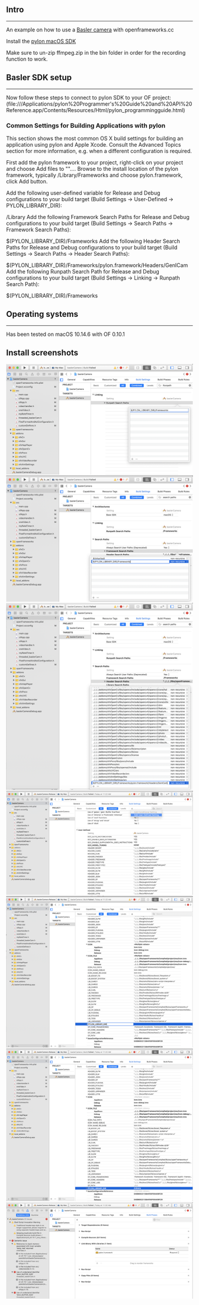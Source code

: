 
## Intro
-----
An example on how to use a [Basler camera](https://www.baslerweb.com/en/products/cameras/area-scan-cameras/ace/aca1920-25uc/) with openframeworks.cc

Install the [pylon macOS SDK](https://www.baslerweb.com/en/products/software/pylon-macos/)

Make sure to un-zip ffmpeg.zip in the bin folder in order for the recording function to work.

## Basler SDK setup
-----
Now follow these steps to connect to pylon SDK to your OF project:
(file:///Applications/pylon%20Programmer's%20Guide%20and%20API%20Reference.app/Contents/Resources/Html/pylon_programmingguide.html)


### Common Settings for Building Applications with pylon

This section shows the most common OS X build settings for building an application using pylon and Apple Xcode. Consult the Advanced Topics section for more information, e.g. when a different configuration is required.

First add the pylon framework to your project, right-click on your project and choose Add files to "<Projectname>".... Browse to the install location of the pylon framework, typically /Library/Frameworks and choose pylon.framework, click Add button.

Add the following user-defined variable for Release and Debug configurations to your build target (Build Settings -> User-Defined -> PYLON_LIBRARY_DIR):

/Library
Add the following Framework Search Paths for Release and Debug configurations to your build target (Build Settings -> Search Paths -> Framework Search Paths):

$(PYLON_LIBRARY_DIR)/Frameworks
Add the following Header Search Paths for Release and Debug configurations to your build target (Build Settings -> Search Paths -> Header Search Paths):

$(PYLON_LIBRARY_DIR)/Frameworks/pylon.framework/Headers/GenICam
Add the following Runpath Search Path for Release and Debug configurations to your build target (Build Settings -> Linking -> Runpath Search Path):

$(PYLON_LIBRARY_DIR)/Frameworks

## Operating systems
-----
Has been tested on macOS 10.14.6 with OF 0.10.1

Install screenshots
-----
![](https://github.com/antimodular/baslerCamera/blob/master/images/Screen%20Shot%202019-12-20%20at%2011.28.34%20AM.png)
![](https://github.com/antimodular/baslerCamera/blob/master/images/Screen%20Shot%202019-12-20%20at%2011.29.08%20AM.png)
![](https://github.com/antimodular/baslerCamera/blob/master/images/Screen%20Shot%202019-12-20%20at%2011.29.46%20AM.png)
![](https://github.com/antimodular/baslerCamera/blob/master/images/Screen%20Shot%202019-12-20%20at%2011.30.28%20AM.png)
![](https://github.com/antimodular/baslerCamera/blob/master/images/Screen%20Shot%202019-12-20%20at%2011.31.37%20AM.png)
![](https://github.com/antimodular/baslerCamera/blob/master/images/Screen%20Shot%202019-12-20%20at%2011.32.10%20AM.png)
![](https://github.com/antimodular/baslerCamera/blob/master/images/Screen%20Shot%202019-12-20%20at%2011.33.19%20AM.png)
